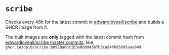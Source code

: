 # `scribe`

Checks every 48h for the latest commit in [edwardloveall/scribe](https://git.sr.ht/~edwardloveall/scribe) and builds a GHCR image from it.

The built images are **only** tagged with the latest commit hash from [edwardloveall/scribe master commits](https://git.sr.ht/~edwardloveall/scribe/tree). like, `ghcr.io/dpi0/scribe:b092ba6dc1b3e0ddd43b7b3ca84f695695aaa949`

